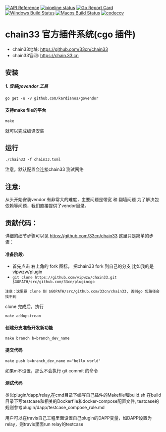 [![API Reference](
https://camo.githubusercontent.com/915b7be44ada53c290eb157634330494ebe3e30a/68747470733a2f2f676f646f632e6f72672f6769746875622e636f6d2f676f6c616e672f6764646f3f7374617475732e737667
)](https://godoc.org/github.com/33cn/plugincgo)
[![pipeline status](https://api.travis-ci.org/33cn/plugincgo.svg?branch=master)](https://travis-ci.org/33cn/plugincgo/)
[![Go Report Card](https://goreportcard.com/badge/github.com/33cn/plugincgo?branch=master)](https://goreportcard.com/report/github.com/33cn/plugincgo)
[![Windows Build Status](https://ci.appveyor.com/api/projects/status/github/33cn/plugincgo?svg=true&branch=master&passingText=Windows%20-%20OK&failingText=Windows%20-%20failed&pendingText=Windows%20-%20pending)](https://ci.appveyor.com/project/33cn/plugincgo)
[![Macos Build Status](https://github.com/33cn/plugincgo/actions/workflows/build_macos.yml/badge.svg)](https://github.com/33cn/plugincgo/actions/workflows/build_macos.yml)
[![codecov](https://codecov.io/gh/33cn/plugin/branch/master/graph/badge.svg)](https://codecov.io/gh/33cn/plugincgo)
# chain33 官方插件系统(cgo 插件)

* chain33地址: https://github.com/33cn/chain33
* chain33官网: https://chain.33.cn

## 安装

##### 1. 安装govendor 工具

```
go get -u -v github.com/kardianos/govendor
```

#### 支持make file的平台

```
make
```
就可以完成编译安装

## 运行

```
./chain33 -f chain33.toml
```
注意，默认配置会连接chain33 测试网络

## 注意:

从头开始安装vendor 有非常大的难度，主要问题是带宽 和 翻墙问题
为了解决包依赖等问题，我们直接提供了vendor目录。


## 贡献代码：

详细的细节步骤可以见 https://github.com/33cn/chain33
这里只是简单的步骤：

#### 准备阶段:

* 首先点击 右上角的 fork 图标， 把chain33 fork 到自己的分支 比如我的是 vipwzw/plugin
* `git clone https://github.com/vipwzw/chain33.git $GOPATH/src/github.com/33cn/plugincgo`

```
注意：这里要 clone 到 $GOPATH/src/github.com/33cn/chain33, 否则go 包路径会找不到
```

clone 完成后，执行
```
make addupstream
```

#### 创建分支准备开发新功能

```
make branch b=branch_dev_name
```

#### 提交代码

```
make push b=branch_dev_name m="hello world"
```
如果m不设置，那么不会执行 git commit 的命令

#### 测试代码
类似plugin/dapp/relay,在cmd目录下编写自己插件的Makefile和build.sh
在build目录下写testcase和相关的Dockerfile和docker-compose配置文件,
testcase的规则参考plugin/dapp/testcase_compose_rule.md

用户可以在travis自己工程里面设置自己plugin的DAPP变量，如DAPP设置为relay，则travis里面run relay的testcase

